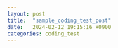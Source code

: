 ```yaml
---
layout: post
title:  "sample_coding_test_post"
date:   2024-02-12 19:15:16 +0900
categories: coding_test
---
```


